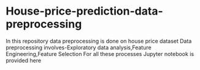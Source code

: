 # House-price-prediction-data-preprocessing

In this repository data preprocessing is done on house price dataset
Data preprocessing involves-Exploratory data analysis,Feature Engineering,Feature Selection
For all these processes Jupyter notebook is provided here
